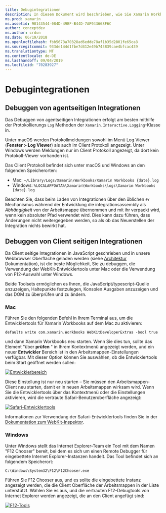 ```yaml
---
title: Debugintegrationen
description: In diesem Dokument wird beschrieben, wie Sie Xamarin Workbooks-Integrationen sowohl auf Agent-Seite als auch auf Clientseite unter Windows und Mac Debuggen.
ms.prod: xamarin
ms.assetid: 90143544-084D-49BF-B44D-7AF943668F6C
author: conceptdev
ms.author: crdun
ms.date: 06/19/2018
ms.openlocfilehash: fbb5673a70328ad6edde78af1b35d2801fe65ca8
ms.sourcegitcommit: 933de144d1fbe7d412e49b743839cae4bfcac439
ms.translationtype: MT
ms.contentlocale: de-DE
ms.lasthandoff: 09/04/2019
ms.locfileid: "70283927"
---
```

# <a name="debugging-integrations"></a>Debugintegrationen

## <a name="debugging-agent-side-integrations"></a>Debuggen von agentseitigen Integrationen

Das Debuggen von agentseitigen Integrationen erfolgt am besten mithilfe der Protokollierungs `Log` Methoden der `Xamarin.Interactive.Logging`-Klasse in.

Unter macOS werden Protokollmeldungen sowohl im Menü Log Viewer (**Fenster > Log Viewer**) als auch im Client Protokoll angezeigt. Unter Windows werden Meldungen nur im Client Protokoll angezeigt, da dort kein Protokoll-Viewer vorhanden ist.

Das Client Protokoll befindet sich unter macOS und Windows an den folgenden Speicherorten:

- Mac: `~/Library/Logs/Xamarin/Workbooks/Xamarin Workbooks {date}.log`
- Windows: `%LOCALAPPDATA%\Xamarin\Workbooks\logs\Xamarin Workbooks {date}.log`

Beachten Sie, dass beim Laden von Integrationen über den üblichen `#r` Mechanismus während der Entwicklung die integrationsassembly als _Abhängigkeit_ von der Arbeitsmappe übernommen und mit ihr verpackt wird, wenn kein absoluter Pfad verwendet wird. Dies kann dazu führen, dass Änderungen nicht weitergegeben werden, so als ob das Neuerstellen der Integration nichts bewirkt hat.

## <a name="debugging-client-side-integrations"></a>Debuggen von Client seitigen Integrationen

Da Client seitige Integrationen in JavaScript geschrieben und in unsere Webbrowser Oberfläche geladen werden (siehe [Architektur](~/tools/workbooks/sdk/architecture.md) Dokumentation), ist die beste Möglichkeit, Sie zu debuggen, die Verwendung der WebKit-Entwicklertools unter Mac oder die Verwendung von F12-Auswahl unter Windows.

Beide Toolsets ermöglichen es Ihnen, die JavaScript/typescript-Quelle anzuzeigen, Haltepunkte festzulegen, Konsolen Ausgaben anzuzeigen und das DOM zu überprüfen und zu ändern.

### <a name="mac"></a>Mac

Führen Sie den folgenden Befehl in Ihrem Terminal aus, um die Entwicklertools für Xamarin Workbooks auf dem Mac zu aktivieren:

```shell
defaults write com.xamarin.Workbooks WebKitDeveloperExtras -bool true
```

und dann Xamarin Workbooks neu starten. Wenn Sie dies tun, sollte das Element "über **prüfen** " in Ihrem Kontextmenü angezeigt werden, und ein neuer **Entwickler** Bereich ist in den Arbeitsmappen-Einstellungen verfügbar. Mit dieser Option können Sie auswählen, ob die Entwicklertools beim Start geöffnet werden sollen:

[![Entwicklerbereich](debugging-images/developer-pane-small.png)](debugging-images/developer-pane.png#lightbox)

Diese Einstellung ist nur neu starten – Sie müssen den Arbeitsmappen-Client neu starten, damit er in neuen Arbeitsmappen wirksam wird. Wenn Sie die Entwicklertools über das Kontextmenü oder die Einstellungen aktivieren, wird die vertraute Safari-Benutzeroberfläche angezeigt:

[![Safari-Entwicklertools](debugging-images/mac-dev-tools.png)](debugging-images/mac-dev-tools.png#lightbox)

Informationen zur Verwendung der Safari-Entwicklertools finden Sie in der [Dokumentation zum WebKit-Inspektor][webkit-docs].

### <a name="windows"></a>Windows

Unter Windows stellt das Internet Explorer-Team ein Tool mit dem Namen "F12 Chooser" bereit, bei dem es sich um einen Remote Debugger für eingebettete Internet Explorer-Instanzen handelt. Das Tool befindet sich an folgendem Speicherort:

```shell
C:\Windows\System32\F12\F12Chooser.exe
```

Führen Sie F12 Chooser aus, und es sollte die eingebettete Instanz angezeigt werden, die die Client Oberfläche der Arbeitsmappen in der Liste unterstützt. Wählen Sie es aus, und die vertrauten F12-Debugtools von Internet Explorer werden angezeigt, die an den Client angefügt sind:

[![F12-Tools](debugging-images/windows-dev-tools.png)](debugging-images/windows-dev-tools.png#lightbox)

[webkit-docs]: https://trac.webkit.org/wiki/WebInspector
